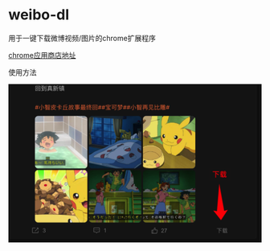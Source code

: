 # weibo-dl

用于一键下载微博视频/图片的chrome扩展程序

[chrome应用商店地址](https://chrome.google.com/webstore/detail/weibo%E4%B8%80%E9%94%AE%E4%B8%8B%E8%BD%BD/bkgglniclcgkendelemfbgganhojjknh)

使用方法

![使用方法](doc/use.png)
